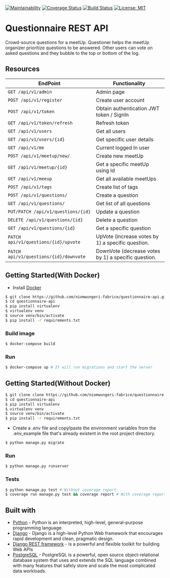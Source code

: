 [![Maintainability](https://api.codeclimate.com/v1/badges/f07185dddb5a12f9f15f/maintainability)](https://codeclimate.com/github/niomwungeri-fabrice/questionnaire-api/maintainability)
[![Coverage Status](https://coveralls.io/repos/github/niomwungeri-fabrice/questionnaire-api/badge.svg?branch=master)](https://coveralls.io/github/niomwungeri-fabrice/questionnaire-api?branch=master)
[![Build Status](https://travis-ci.com/niomwungeri-fabrice/questionnaire-api.svg?branch=master)](https://travis-ci.com/niomwungeri-fabrice/questionnaire-api)
[![License: MIT](https://img.shields.io/badge/License-MIT-yellow.svg)](https://opensource.org/licenses/MIT)
# Questionnaire REST API
Crowd-source questions for a meetUp. ​Questioner​​ helps the meetUp organizer prioritize questions to be answered. Other users can vote on asked questions and they bubble to the top or bottom of the log.

## Resources

| EndPoint| Functionality|
| --------| -------------|
|`GET /api/v1/admin`| Admin page |
|`POST /api/v1/register`| Create user account|
|`POST /api/v1/token`|Obtain authentication JWT token / SignIn|
|`GET /api/v1/token/refresh`|Refresh token|
|`GET /api/v1/users`|Get all users|
|`GET /api/v1/users/{id}`|Get specific user details|
|`GET /api/v1/me`|Current logged In user|
|`POST /api/v1/meetup/new/`|Create new meetUp|
|`GET /api/v1/meetup/{id}`|Get a specific meetUp using Id|
|`GET /api/v1/meeup`|Get all available meetUps|
|`POST /api/v1/tags`|Create list of tags|
|`POST /api/v1/questions/`|Create a question|
|`GET /api/v1/questions/`|Get list of all questions|
|`PUT/PATCH /api/v1/questions/{id}`| Update a question|
|`DELETE /api/v1/questions/{id}`|Delete a question|
|`GET /api/v1/questions/{id}`|Get a specific question|
|`PATCH api/v1/questions/{id}/upvote`|UpVote (increase votes by 1) a specific question.|
|`PATCH api/v1/questions/{id}/downvote`|DownVote (decrease votes by 1) a specific question.|

## Getting Started(With Docker)
* Install [Docker](https://docs.docker.com/docker-for-mac/install/)
```sh
$ git clone https://github.com/niomwungeri-fabrice/questionnaire-api.git
$ cd questionnaire-api
$ pip install virtualenv
$ virtualenv venv
$ source venv/bin/activate
$ pip install -r requirements.txt
```

### Build image
```sh
$ docker-compose build
```

### Run
```sh
$ docker-compose up # It will run migrations and start the server
```

## Getting Started(Without Docker)
```sh
$ git clone clone https://github.com/niomwungeri-fabrice/questionnaire-api.git
$ cd questionnaire-api
$ pip install virtualenv
$ virtualenv venv
$ source venv/bin/activate
$ pip install -r requirements.txt
```
* Create a .env file and copy/paste the environment variables from the .env_example file that's already existent in the root project directory.
```sh
$ python manage.py migrate
```

### Run
```.sh
$ python manage.py runserver
```

### Tests
```sh
$ python manage.py test # Without coverage report
$ coverage run manage.py test && coverage report # With coverage report
```

## Built with 
- [Python](https://www.python.org/) - Python is an interpreted, high-level, general-purpose programming language. 
- [Django](https://www.djangoproject.com/) -  Django is a high-level Python Web framework that encourages rapid development and clean, pragmatic design.
- [Django REST framework](https://www.django-rest-framework.org/) - is a powerful and flexible toolkit for building Web APIs
- [PostgreSQL](https://www.postgresql.org) - PostgreSQL is a powerful, open source object-relational database system that uses and extends the SQL language combined with many features that safely store and scale the most complicated data workloads.
